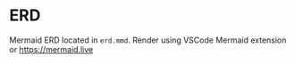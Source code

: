# ERD
Mermaid ERD located in `erd.mmd`.
Render using VSCode Mermaid extension or https://mermaid.live
